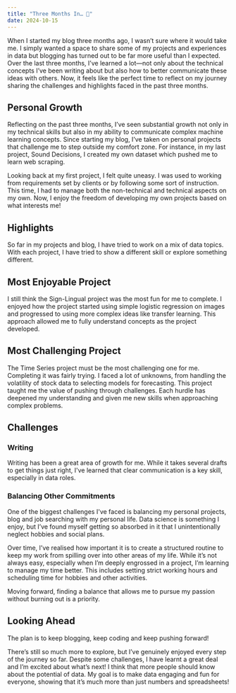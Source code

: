 ```yaml
---
title: "Three Months In… 🤔"
date: 2024-10-15
---
```


When I started my blog three months ago, I wasn’t sure where it would take me. I simply wanted a space to share some of my projects and experiences in data but blogging has turned out to be far more useful than I expected. Over the last three months, I’ve learned a lot—not only about the technical concepts I’ve been writing about but also how to better communicate these ideas with others. Now, it feels like the perfect time to reflect on my journey sharing the challenges and highlights faced in the past three months.

## Personal Growth

Reflecting on the past three months, I’ve seen substantial growth not only in my technical skills but also in my ability to communicate complex machine learning concepts. Since starting my blog, I’ve taken on personal projects that challenge me to step outside my comfort zone. For instance, in my last project, Sound Decisions, I created my own dataset which pushed me to learn web scraping.

Looking back at my first project, I felt quite uneasy. I was used to working from requirements set by clients or by following some sort of instruction. This time, I had to manage both the non-technical and technical aspects on my own. Now, I enjoy the freedom of developing my own projects based on what interests me!

## Highlights

So far in my projects and blog, I have tried to work on a mix of data topics. With each project, I have tried to show a different skill or explore something different. 

## Most Enjoyable Project

I still think the Sign-Lingual project was the most fun for me to complete. I enjoyed how the project started using simple logistic regression on images and progressed to using more complex ideas like transfer learning. This approach allowed me to fully understand concepts as the project developed.

## Most Challenging Project

The Time Series project must be the most challenging one for me. Completing it was fairly trying. I faced a lot of unknowns, from handling the volatility of stock data to selecting models for forecasting. This project taught me the value of pushing through challenges. Each hurdle has deepened my understanding and given me new skills when approaching complex problems.

## Challenges

### Writing

Writing has been a great area of growth for me. While it takes several drafts to get things just right, I've learned that clear communication is a key skill, especially in data roles. 

### Balancing Other Commitments 

One of the biggest challenges I've faced is balancing my personal projects, blog and job searching with my personal life. Data science is something I enjoy, but I’ve found myself getting so absorbed in it that I unintentionally neglect hobbies and social plans.

Over time, I’ve realised how important it is to create a structured routine to keep my work from spilling over into other areas of my life. While it’s not always easy, especially when I’m deeply engrossed in a project, I’m learning to manage my time better. This includes setting strict working hours and scheduling time for hobbies and other activities. 

Moving forward, finding a balance that allows me to pursue my passion without burning out is a priority. 

## Looking Ahead

The plan is to keep blogging, keep coding and keep pushing forward!

There’s still so much more to explore, but I’ve genuinely enjoyed every step of the journey so far. Despite some challenges, I have learnt a great deal and I’m excited about what’s next! I think that more people should know about the potential of data. My goal is to make data engaging and fun for everyone, showing that it’s much more than just numbers and spreadsheets!

